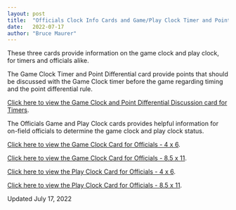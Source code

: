 ```yaml
---
layout: post
title:  "Officials Clock Info Cards and Game/Play Clock Timer and Point Differential Card"
date:   2022-07-17
author: "Bruce Maurer"
---
```


These three cards provide information on the game clock and play clock, for timers
and officials alike.


The Game Clock Timer and Point Differential card provide points that should be
discussed with the Game Clock timer before the game regarding timing and the
point differential rule.

[Click here to view the Game Clock and Point Differential Discussion card for Timers](https://storage.googleapis.com/ohsaa-websites/mechanics/2022-game-clock-point-differential-cards.pdf).

The Officials Game and Play Clock cards provides helpful information for on-field
officials to determine the game clock and play clock status.

[Click here to view the Game Clock Card for
Officials - 4 x 6](https://storage.googleapis.com/ohsaa-websites/mechanics/2022-game-clock-card-4x6.doc).

[Click here to view the Game Clock Card for
Officials - 8.5 x 11](https://storage.googleapis.com/ohsaa-websites/mechanics/2022-game-clock-card-85x11.doc).

[Click here to view the Play Clock Card for
Officials - 4 x 6](https://storage.googleapis.com/ohsaa-websites/mechanics/2022-play-clock-card-4x6.doc).

[Click here to view the Play Clock Card for
Officials - 8.5 x 11](https://storage.googleapis.com/ohsaa-websites/mechanics/2022-play-clock-card-85x11.doc).

Updated July 17, 2022
